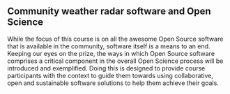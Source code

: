 ## Community weather radar software and Open Science
While the focus of this course is on all the awesome Open Source software that is available in the community, software itself is a means to an end. Keeping our eyes on the prize, the ways in which Open Source software comprises a critical component in the overall Open Science process will be introduced and exemplified. Doing this is designed to provide course participants with the context to guide them towards using collaborative, open and sustainable software solutions to help them achieve their goals.

